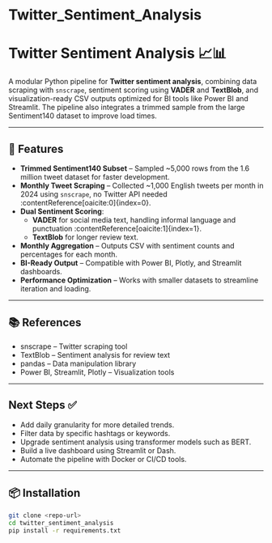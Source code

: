 # Twitter_Sentiment_Analysis

# Twitter Sentiment Analysis 📈📊

A modular Python pipeline for **Twitter sentiment analysis**, combining data scraping with `snscrape`, sentiment scoring using **VADER** and **TextBlob**, and visualization-ready CSV outputs optimized for BI tools like Power BI and Streamlit. The pipeline also integrates a trimmed sample from the large Sentiment140 dataset to improve load times.

---

## 🚀 Features

- **Trimmed Sentiment140 Subset** – Sampled ~5,000 rows from the 1.6 million tweet dataset for faster development.
- **Monthly Tweet Scraping** – Collected ~1,000 English tweets per month in 2024 using `snscrape`, no Twitter API needed :contentReference[oaicite:0]{index=0}.
- **Dual Sentiment Scoring**:
  - **VADER** for social media text, handling informal language and punctuation :contentReference[oaicite:1]{index=1}.
  - **TextBlob** for longer review text.
- **Monthly Aggregation** – Outputs CSV with sentiment counts and percentages for each month.
- **BI-Ready Output** – Compatible with Power BI, Plotly, and Streamlit dashboards.
- **Performance Optimization** – Works with smaller datasets to streamline iteration and loading.

---

## 📚 References

- snscrape – Twitter scraping tool 
- TextBlob – Sentiment analysis for review text
- pandas – Data manipulation library
- Power BI, Streamlit, Plotly – Visualization tools

--- 

##  Next Steps ✅ 

- Add daily granularity for more detailed trends.
- Filter data by specific hashtags or keywords.
- Upgrade sentiment analysis using transformer models such as BERT.
- Build a live dashboard using Streamlit or Dash.
- Automate the pipeline with Docker or CI/CD tools.

---

## 📦 Installation

```bash
git clone <repo-url>
cd twitter_sentiment_analysis
pip install -r requirements.txt


